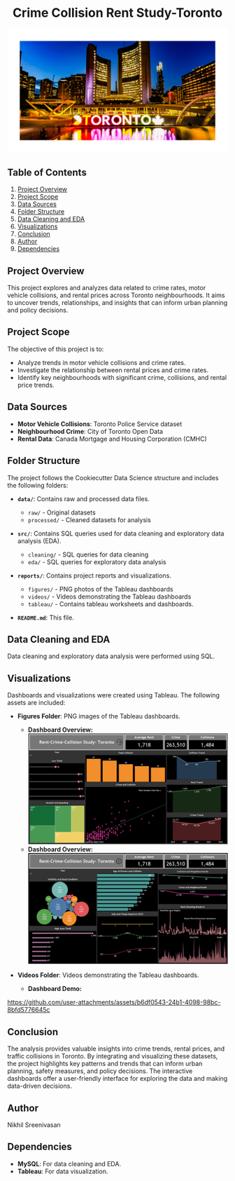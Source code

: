 <h1 align="center">Crime Collision Rent Study-Toronto</h1>

<p align="center">
  <img src="reports/figures/toronto.png" alt="Toronto Skyline">
</p>

## Table of Contents
1. [Project Overview](#project-overview)
2. [Project Scope](#project-scope)
3. [Data Sources](#data-sources)
4. [Folder Structure](#folder-structure)
5. [Data Cleaning and EDA](#data-cleaning-and-eda)
6. [Visualizations](#visualizations)
7. [Conclusion](#conclusion)
8. [Author](#author)
9. [Dependencies](#dependencies)

## Project Overview
This project explores and analyzes data related to crime rates, motor vehicle collisions, and rental prices across Toronto neighbourhoods. It aims to uncover trends, relationships, and insights that can inform urban planning and policy decisions.

## Project Scope
The objective of this project is to:
- Analyze trends in motor vehicle collisions and crime rates.
- Investigate the relationship between rental prices and crime rates.
- Identify key neighbourhoods with significant crime, collisions, and rental price trends.

## Data Sources
- **Motor Vehicle Collisions**: Toronto Police Service dataset
- **Neighbourhood Crime**: City of Toronto Open Data
- **Rental Data**: Canada Mortgage and Housing Corporation (CMHC)

## Folder Structure
The project follows the Cookiecutter Data Science structure and includes the following folders:

- **`data/`**: Contains raw and processed data files.
  - `raw/` - Original datasets
  - `processed/` - Cleaned datasets for analysis
  
- **`src/`**: Contains SQL queries used for data cleaning and exploratory data analysis (EDA).
  - `cleaning/` - SQL queries for data cleaning
  - `eda/` - SQL queries for exploratory data analysis
  
- **`reports/`**: Contains project reports and visualizations.
  - `figures/` - PNG photos of the Tableau dashboards
  - `videos/` - Videos demonstrating the Tableau dashboards
  - `tableau/` - Contains tableau worksheets and dashboards.

- **`README.md`**: This file.

## Data Cleaning and EDA
Data cleaning and exploratory data analysis were performed using SQL.

## Visualizations
Dashboards and visualizations were created using Tableau. The following assets are included:

- **Figures Folder**: PNG images of the Tableau dashboards.
  - **Dashboard Overview:**![Dashboard 1](reports/figures/Rent-Crime-Collision-Dashboard-1.png)
  - **Dashboard Overview:**![Dashboard 2](reports/figures/Rent-Crime-Collision-Dashboard-2.png)

- **Videos Folder**: Videos demonstrating the Tableau dashboards.
  - **Dashboard Demo:**

https://github.com/user-attachments/assets/b6df0543-24b1-4098-98bc-8bfd5776645c
## Conclusion
The analysis provides valuable insights into crime trends, rental prices, and traffic collisions in Toronto. By integrating and visualizing these datasets, the project highlights key patterns and trends that can inform urban planning, safety measures, and policy decisions. The interactive dashboards offer a user-friendly interface for exploring the data and making data-driven decisions.

## Author
Nikhil Sreenivasan

## Dependencies
- **MySQL**: For data cleaning and EDA.
- **Tableau**: For data visualization.
